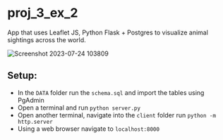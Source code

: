 # proj_3_ex_2
App that uses Leaflet JS, Python Flask + Postgres to visualize animal sightings across the world.

![Screenshot 2023-07-24 103809](https://github.com/cenanypirany/proj_3_ex_2/assets/44505663/b5f3f0fc-f744-4994-ab1f-91e14ffc61f6)

## Setup:
- In the `DATA` folder run the `schema.sql` and import the tables using PgAdmin
- Open a terminal and run `python server.py`
- Open another terminal, navigate into the `client` folder run `python -m http.server`
- Using a web browser navigate to `localhost:8000`
